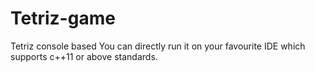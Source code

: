 # Tetriz-game
Tetriz console based
You can directly run it on your favourite IDE which supports c++11 or above standards.
